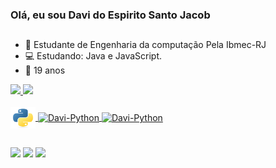 ### Olá, eu sou Davi do Espirito Santo Jacob

##

- 📖 Estudante de Engenharia da computação Pela Ibmec-RJ
- 💻 Estudando: Java e JavaScript.
- 🧑 19 anos


<div align="left">
  <a href="https://github.com/DaviJCB">
  <img height="170em" src="https://github-readme-stats.vercel.app/api?username=DaviJCB&show_icons=true&theme=dark&include_all_commits=true&count_private=true"/>
  <img height="170em" src="https://github-readme-stats.vercel.app/api/top-langs/?username=DaviJCB&layout=compact&langs_count=7&theme=dark"/>
</div>


  <div style="display: inline_block"><br>
  <img align="center" alt="Davi-Python" height="35" width="40" src="https://raw.githubusercontent.com/devicons/devicon/master/icons/python/python-original.svg">  
  <img align="center" alt="Davi-Python" height="35" width="40" src="https://cdn.jsdelivr.net/gh/devicons/devicon/icons/javascript/javascript-original.svg">   
  <img align="center" alt="Davi-Python" height="35" width="40" src="https://cdn.jsdelivr.net/gh/devicons/devicon/icons/java/java-original.svg">
</div>
  
  ##
  
  <div> 
  <a href="https://www.instagram.com/jacobdavi_/" target="_blank"><img src="https://img.shields.io/badge/-Instagram-%23E4405F?style=for-the-badge&logo=instagram&logoColor=white" target="_blank"></a>
  <a href = "mailto:davijacob222@outlook.com"><img src="https://img.shields.io/badge/-Gmail-%23333?style=for-the-badge&logo=gmail&logoColor=white" target="_blank"></a>
  <a href="https://www.linkedin.com/in/davi-do-espirito-santo-jacob-b65ba4274/" target="_blank"><img src="https://img.shields.io/badge/-LinkedIn-%230077B5?style=for-the-badge&logo=linkedin&logoColor=white" target="_blank"></a> 
 </div>
